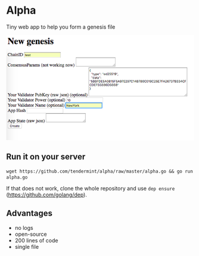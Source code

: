 # Alpha

Tiny web app to help you form a genesis file

![](./alpha.png)

## Run it on your server

```
wget https://github.com/tendermint/alpha/raw/master/alpha.go && go run alpha.go
```

If that does not work, clone the whole repository and use `dep ensure` (https://github.com/golang/dep).

## Advantages

- no logs
- open-source
- 200 lines of code
- single file
